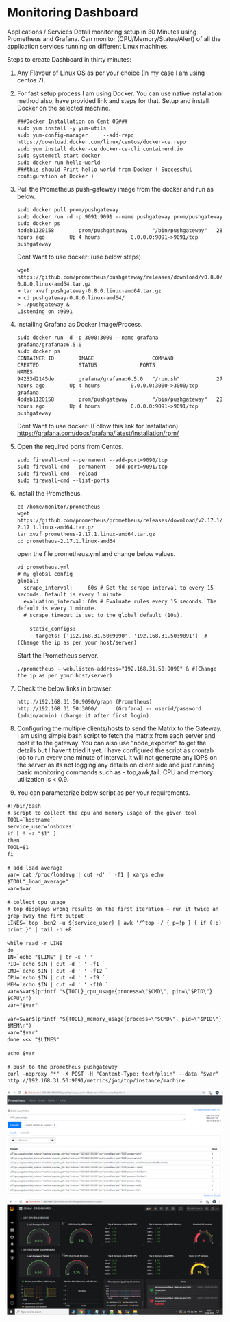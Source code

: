 # Monitoring Dashboard
Applications / Services Detail monitoring setup in 30 Minutes using Prometheus and Grafana. Can monitor (CPU/Memory/Status/Alert) of all the application services running on different Linux machines.

Steps to create Dashboard in thirty minutes:
1. Any Flavour of Linux OS as per your choice (In my case I am using centos 7).

2. For fast setup process I am using Docker. You can use native installation method also, have provided link and steps for that. Setup and install Docker on the selected machine.
   ```
   ###Docker Installation on Cent OS###
   sudo yum install -y yum-utils
   sudo yum-config-manager     --add-repo     https://download.docker.com/linux/centos/docker-ce.repo
   sudo yum install docker-ce docker-ce-cli containerd.io
   sudo systemctl start docker
   sudo docker run hello-world 
   ###this should Print hello world from Docker ( Successful configuration of Docker )
   ```
   
3. Pull the Prometheus push-gateway image from the docker and run as below.
   ```
   sudo docker pull prom/pushgateway
   sudo docker run -d -p 9091:9091 --name pushgateway prom/pushgateway
   sudo docker ps
   4ddeb1120158        prom/pushgateway        "/bin/pushgateway"   28 hours ago        Up 4 hours          0.0.0.0:9091->9091/tcp   pushgateway
   ```
   Dont Want to use docker: (use below steps).
   ```
   wget https://github.com/prometheus/pushgateway/releases/download/v0.8.0/pushgateway-0.8.0.linux-amd64.tar.gz
   > tar xvzf pushgateway-0.8.0.linux-amd64.tar.gz
   > cd pushgateway-0.8.0.linux-amd64/   
   > ./pushgateway &
   Listening on :9091   
   ```

4. Installing Grafana as Docker Image/Process.
   ``` 
   sudo docker run -d -p 3000:3000 --name grafana grafana/grafana:6.5.0
   sudo docker ps
   CONTAINER ID        IMAGE                   COMMAND              CREATED             STATUS              PORTS                    NAMES
   94253d2145de        grafana/grafana:6.5.0   "/run.sh"            27 hours ago        Up 4 hours          0.0.0.0:3000->3000/tcp   grafana
   4ddeb1120158        prom/pushgateway        "/bin/pushgateway"   28 hours ago        Up 4 hours          0.0.0.0:9091->9091/tcp   pushgateway
   ```
   Dont Want to use docker: (Follow this link for Installation) 
   https://grafana.com/docs/grafana/latest/installation/rpm/

5. Open the required ports from Centos. 
   ```    
   sudo firewall-cmd --permanent --add-port=9090/tcp
   sudo firewall-cmd --permanent --add-port=9091/tcp
   sudo firewall-cmd --reload
   sudo firewall-cmd --list-ports
   ```
 
6. Install the Prometheus.
   ```
   cd /home/monitor/prometheus   
   wget https://github.com/prometheus/prometheus/releases/download/v2.17.1/prometheus-2.17.1.linux-amd64.tar.gz
   tar xvzf prometheus-2.17.1.linux-amd64.tar.gz
   cd prometheus-2.17.1.linux-amd64
   ```
   open the file prometheus.yml and change below values.
   ```
   vi prometheus.yml
   # my global config
   global:
     scrape_interval:     60s # Set the scrape interval to every 15 seconds. Default is every 1 minute.
     evaluation_interval: 60s # Evaluate rules every 15 seconds. The default is every 1 minute.
     # scrape_timeout is set to the global default (10s).
     
       static_configs:
       - targets: ['192.168.31.50:9090', '192.168.31.50:9091']  #(Change the ip as per your host/server)
   ```
    Start the Prometheus server.   
   ```     
   ./prometheus --web.listen-address="192.168.31.50:9090" & #(Change the ip as per your host/server)
   ```

7. Check the below links in browser: 
   ```    
   http://192.168.31.50:9090/graph (Prometheus)
   http://192.168.31.50:3000/      (Grafana) -- userid/password (admin/admin) (change it after first login)
   ```
8. Configuring the multiple clients/hosts to send the Matrix to the Gateway.
   I am using simple bash script to fetch the matrix from each server and post it to the gateway. You can also use "node_exporter" to get the details but I havent tried it yet. 
   I have configured the script as crontab job to run every one minute of interval.
   It will not generate any IOPS on the server as its not logging any details on client side and just running basic monitoring commands such as - top,awk,tail.
   CPU and memory utilization is < 0.9.
   
9. You can parameterize below script as per your requirements.
```
#!/bin/bash
# script to collect the cpu and memory usage of the given tool
TOOL=`hostname`
service_user='osboxes'
if [ ! -z "$1" ]
then
TOOL=$1
fi

# add load average
var=`cat /proc/loadavg | cut -d' ' -f1 | xargs echo $TOOL"_load_average" `
var=$var

# collect cpu usage
# top displays wrong results on the first iteration – run it twice an grep away the firt output
LINES=`top -bcn2 -u ${service_user} | awk '/^top -/ { p=!p } { if (!p) print }' | tail -n +8`

while read -r LINE
do
IN=`echo "$LINE" | tr -s ' '`
PID=`echo $IN | cut -d ' ' -f1 `
CMD=`echo $IN | cut -d ' ' -f12 `
CPU=`echo $IN | cut -d ' ' -f9 `
MEM=`echo $IN | cut -d ' ' -f10 `
var=$var$(printf "${TOOL}_cpu_usage{process=\"$CMD\", pid=\"$PID\"} $CPU\n")
var="$var"

var=$var$(printf "${TOOL}_memory_usage{process=\"$CMD\", pid=\"$PID\"} $MEM\n")
var="$var"
done <<< "$LINES"

echo $var

# push to the prometheus pushgateway
curl –noproxy "*" -X POST -H "Content-Type: text/plain" --data "$var" http://192.168.31.50:9091/metrics/job/top/instance/machine
```

![](images/dashboard1.PNG)
![](images/dashboard2.PNG)
